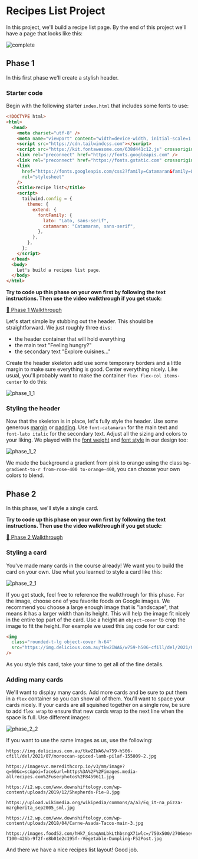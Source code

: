 # Recipes List Project

In this project, we'll build a recipe list page. By the end of this project we'll have a page that
looks like this:

![complete](./images/complete.png)

## Phase 1

In this first phase we'll create a stylish header.

### Starter code

Begin with the following starter `index.html` that includes some fonts to use:

```html
<!DOCTYPE html>
<html>
  <head>
    <meta charset="utf-8" />
    <meta name="viewport" content="width=device-width, initial-scale=1.0" />
    <script src="https://cdn.tailwindcss.com"></script>
    <script src="https://kit.fontawesome.com/638d441c12.js" crossorigin="anonymous"></script>
    <link rel="preconnect" href="https://fonts.googleapis.com" />
    <link rel="preconnect" href="https://fonts.gstatic.com" crossorigin />
    <link
      href="https://fonts.googleapis.com/css2?family=Catamaran&family=Lato:ital,wght@0,400;0,700;1,400;1,700&display=swap"
      rel="stylesheet"
    />
    <title>recipe list</title>
    <script>
      tailwind.config = {
        theme: {
          extend: {
            fontFamily: {
              lato: "Lato, sans-serif",
              catamaran: "Catamaran, sans-serif",
            },
          },
        },
      };
    </script>
  </head>
  <body>
    Let's build a recipes list page.
  </body>
</html>
```

**Try to code up this phase on your own first by following the text instructions. Then
use the video walkthrough if you get stuck:**

[🎥 Phase 1 Walkthrough](https://vimeo.com/702676273)

Let's start simple by stubbing out the header. This should be straightforward. We just roughly three
`div`s:

- the header container that will hold everything
- the main text "Feeling hungry?"
- the secondary text "Explore cuisines..."

Create the header skeleton add use some temporary borders and a little margin to make sure
everything is good. Center everything nicely. Like usual, you'll probably want to make the container
`flex flex-col items-center` to do this:

![phase_1_1](./images/phase_1_1.png)

### Styling the header

Now that the skeleton is in place, let's fully style the header. Use some generous
[margin](https://tailwindcss.com/docs/margin) or [padding](https://tailwindcss.com/docs/padding).
Use `font-catamaran` for the main text and `font-lato italic` for the secondary text. Adjust all the sizing
and colors to your liking. We played with the
[font weight](https://tailwindcss.com/docs/font-weight) and
[font style](https://tailwindcss.com/docs/font-style) in our design too:

![phase_1_2](./images/phase_1_2.png)

We made the background a gradient from pink to orange using the class
`bg-gradient-to-r from-rose-400 to-orange-400`, you can choose your own colors to blend.

## Phase 2

In this phase, we'll style a single card.

**Try to code up this phase on your own first by following the text instructions. Then
use the video walkthrough if you get stuck:**

[🎥 Phase 2 Walkthrough](https://vimeo.com/702675434)

### Styling a card

You've made many cards in the course already! We want you to build the card on your own. Use what
you learned to style a card like this:

![phase_2_1](./images/phase_2_1.png)

If you get stuck, feel free to reference the walkthrough for this phase. For the image, choose one
of you favorite foods on Google images. We recommend you choose a large enough image that is
"landscape", that means it has a larger width than its height. This will help the image fit nicely
in the entire top part of the card. Use a height an `object-cover` to crop the image to fit the
height. For example we used this `img` code for our card:

```html
<img
  class="rounded-t-lg object-cover h-64"
  src="https://img.delicious.com.au/tkw2IWA6/w759-h506-cfill/del/2021/07/moroccan-spiced-lamb-pilaf-155009-2.jpg"
/>
```

As you style this card, take your time to get all of the fine details.

### Adding many cards

We'll want to display many cards. Add more cards and be sure to put them in a `flex` container so
you can show all of them. You'll want to space your cards nicely. If your cards are all squished
together on a single row, be sure to add `flex wrap` to ensure that new cards wrap to the next line
when the space is full. Use different images:

![phase_2_2](./images/phase_2_2.png)

If you want to use the same images as us, use the following:

```
https://img.delicious.com.au/tkw2IWA6/w759-h506-cfill/del/2021/07/moroccan-spiced-lamb-pilaf-155009-2.jpg

https://imagesvc.meredithcorp.io/v3/mm/image?q=60&c=sc&poi=face&url=https%3A%2F%2Fimages.media-allrecipes.com%2Fuserphotos%2F8459611.jpg

https://i2.wp.com/www.downshiftology.com/wp-content/uploads/2019/12/Shepherds-Pie-8.jpg

https://upload.wikimedia.org/wikipedia/commons/a/a3/Eq_it-na_pizza-margherita_sep2005_sml.jpg

https://i2.wp.com/www.downshiftology.com/wp-content/uploads/2018/04/Carne-Asada-Tacos-main-3.jpg

https://images.food52.com/hHk7_GsaqAmLbkLthbsngX71wlc=/750x500/2706eae4-f100-426b-9f2f-e8b01e2c195f--Vegetable-Dumpling-F52Post.jpg
```

And there we have a nice recipes list layout! Good job.
